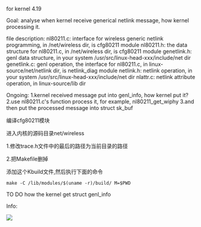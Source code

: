 for kernel 4.19

Goal:
analyse when kernel receive generical netlink message, how kernel processing it.

file description:
nl80211.c: interface for wireless generic netlink programming, in /net/wireless dir, is cfg80211 module 
nl80211.h: the data structure for nl80211.c, in /net/wireless dir, is cfg80211 module 
genetlink.h: genl data structure, in your system /usr/src/linux-head-xxx/include/net dir
genetlink.c: genl operation, the interface for nl80211.c, in linux-source/net/netlink dir, is netlink_diag module
netlink.h: netlink operation, in your system /usr/src/linux-head-xxx/include/net dir
nlattr.c: netlink attribute operation, in linux-source/lib dir

Ongoing:
1.kernel received message put into genl_info, how kernel put it?
2.use nl80211.c's function process it, for example, nl80211_get_wiphy
3.and then put the processed message into struct sk_buf 


编译cfg80211模块

进入内核的源码目录net/wireless

1.修改trace.h文件中的最后的路径为当前目录的路径

2.把Makefile删掉

添加这个Kbuild文件,然后执行下面的命令

```make -C /lib/modules/$(uname -r)/build/ M=$PWD```

TO DO
how the kernel get struct genl_info

Info:

<img src="picture/Wifi-Sub-Sys.png"></img>
